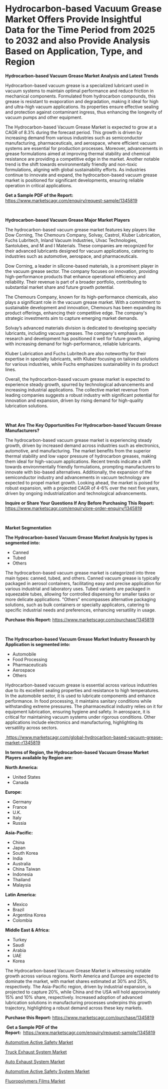 <p><h1>Hydrocarbon-based Vacuum Grease Market Offers Provide Insightful Data for the Time Period from 2025 to 2032 and also Provide Analysis Based on Application, Type, and Region</h1></p><p><strong>Hydrocarbon-based Vacuum Grease Market Analysis and Latest Trends</strong></p>
<p><p>Hydrocarbon-based vacuum grease is a specialized lubricant used in vacuum systems to maintain optimal performance and reduce friction in mechanical components. Formulated from hydrocarbon compounds, this grease is resistant to evaporation and degradation, making it ideal for high and ultra-high vacuum applications. Its properties ensure effective sealing and protection against contaminant ingress, thus enhancing the longevity of vacuum pumps and other equipment.</p><p>The Hydrocarbon-based Vacuum Grease Market is expected to grow at a CAGR of 8.3% during the forecast period. This growth is driven by increasing demand from various industries such as semiconductor manufacturing, pharmaceuticals, and aerospace, where efficient vacuum systems are essential for production processes. Moreover, advancements in grease formulations aimed at improving thermal stability and chemical resistance are providing a competitive edge in the market. Another notable trend is the shift towards environmentally friendly and non-toxic formulations, aligning with global sustainability efforts. As industries continue to innovate and expand, the hydrocarbon-based vacuum grease market is positioned for significant developments, ensuring reliable operation in critical applications.</p></p>
<p><strong>Get a Sample PDF of the Report:&nbsp;</strong> <a href="https://www.marketscagr.com/enquiry/request-sample/1345819?utm_campaign=2126&utm_medium=2&utm_source=Github&utm_content=ia&utm_term=02022025&utm_id=hydrocarbon-based-vacuum-grease">https://www.marketscagr.com/enquiry/request-sample/1345819</a></p>
<p>&nbsp;</p>
<p><strong>Hydrocarbon-based Vacuum Grease Major Market Players</strong></p>
<p><p>The hydrocarbon-based vacuum grease market features key players like Dow Corning, The Chemours Company, Solvay, Castrol, Kluber Lubrication, Fuchs Lubritech, Inland Vacuum Industries, Ulvac Technologies, Santolubes, and M and I Materials. These companies are recognized for their advanced lubricants designed for vacuum applications, catering to industries such as automotive, aerospace, and pharmaceuticals.</p><p>Dow Corning, a leader in silicone-based materials, is a prominent player in the vacuum grease sector. The company focuses on innovation, providing high-performance products that enhance operational efficiency and reliability. Their revenue is part of a broader portfolio, contributing to substantial market share and future growth potential.</p><p>The Chemours Company, known for its high-performance chemicals, also plays a significant role in the vacuum grease market. With a commitment to sustainable development and innovation, Chemours has been expanding its product offerings, enhancing their competitive edge. The company's strategic investments aim to capture emerging market demands.</p><p>Solvay’s advanced materials division is dedicated to developing specialty lubricants, including vacuum greases. The company's emphasis on research and development has positioned it well for future growth, aligning with increasing demand for high-performance, reliable lubricants.</p><p>Kluber Lubrication and Fuchs Lubritech are also noteworthy for their expertise in specialty lubricants, with Kluber focusing on tailored solutions for various industries, while Fuchs emphasizes sustainability in its product lines.</p><p>Overall, the hydrocarbon-based vacuum grease market is expected to experience steady growth, spurred by technological advancements and increasing industrial applications. The collective market revenue from leading companies suggests a robust industry with significant potential for innovation and expansion, driven by rising demand for high-quality lubrication solutions.</p></p>
<p>&nbsp;</p>
<p><strong>What Are The Key Opportunities For Hydrocarbon-based Vacuum Grease Manufacturers?</strong></p>
<p><p>The hydrocarbon-based vacuum grease market is experiencing steady growth, driven by increased demand across industries such as electronics, automotive, and manufacturing. The market benefits from the superior thermal stability and low vapor pressure of hydrocarbon greases, making them ideal for high-vacuum applications. Recent trends indicate a shift towards environmentally friendly formulations, prompting manufacturers to innovate with bio-based alternatives. Additionally, the expansion of the semiconductor industry and advancements in vacuum technology are expected to propel market growth. Looking ahead, the market is poised for robust expansion, with a projected CAGR of 4-6% over the next five years, driven by ongoing industrialization and technological advancements.</p></p>
<p><strong>Inquire or Share Your Questions If Any Before Purchasing This Report:</strong> <a href="https://www.marketscagr.com/enquiry/pre-order-enquiry/1345819?utm_campaign=2126&utm_medium=2&utm_source=Github&utm_content=ia&utm_term=02022025&utm_id=hydrocarbon-based-vacuum-grease">https://www.marketscagr.com/enquiry/pre-order-enquiry/1345819</a></p>
<p>&nbsp;</p>
<p><strong>Market Segmentation</strong></p>
<p><strong>The Hydrocarbon-based Vacuum Grease Market Analysis by types is segmented into:</strong></p>
<p><ul><li>Canned</li><li>Tubed</li><li>Others</li></ul></p>
<p><p>The hydrocarbon-based vacuum grease market is categorized into three main types: canned, tubed, and others. Canned vacuum grease is typically packaged in aerosol containers, facilitating easy and precise application for various industrial and laboratory uses. Tubed variants are packaged in squeezable tubes, allowing for controlled dispensing for smaller tasks or more delicate applications. "Others" encompasses alternative packaging solutions, such as bulk containers or specialty applicators, catering to specific industrial needs and preferences, enhancing versatility in usage.</p></p>
<p><strong>Purchase this Report:&nbsp;</strong><a href="https://www.marketscagr.com/purchase/1345819?utm_campaign=2126&utm_medium=2&utm_source=Github&utm_content=ia&utm_term=02022025&utm_id=hydrocarbon-based-vacuum-grease">https://www.marketscagr.com/purchase/1345819</a></p>
<p>&nbsp;</p>
<p><strong>The Hydrocarbon-based Vacuum Grease Market Industry Research by Application is segmented into:</strong></p>
<p><ul><li>Automobile</li><li>Food Processing</li><li>Pharmaceuticals</li><li>Aerospace</li><li>Others</li></ul></p>
<p><p>Hydrocarbon-based vacuum grease is essential across various industries due to its excellent sealing properties and resistance to high temperatures. In the automobile sector, it is used to lubricate components and enhance performance. In food processing, it maintains sanitary conditions while withstanding extreme pressures. The pharmaceutical industry relies on it for equipment lubrication, ensuring hygiene and safety. In aerospace, it is critical for maintaining vacuum systems under rigorous conditions. Other applications include electronics and manufacturing, highlighting its versatility across sectors.</p></p>
<p><a href="https://www.marketscagr.com/global-hydrocarbon-based-vacuum-grease-market-r1345819?utm_campaign=2126&utm_medium=2&utm_source=Github&utm_content=ia&utm_term=02022025&utm_id=hydrocarbon-based-vacuum-grease">&nbsp;https://www.marketscagr.com/global-hydrocarbon-based-vacuum-grease-market-r1345819</a></p>
<p><strong>In terms of Region, the Hydrocarbon-based Vacuum Grease Market Players available by Region are:</strong></p>
<p>
    <p> <strong> North America: </strong>
        <ul>
            <li>United States</li>
            <li>Canada</li>
        </ul>
        </p> 
    <p> <strong> Europe: </strong>
        <ul>
            <li>Germany</li>
            <li>France</li>
            <li>U.K.</li>
            <li>Italy</li>
            <li>Russia</li>
        </ul>
        </p> 
    <p> <strong> Asia-Pacific: </strong>
        <ul>
            <li>China</li>
            <li>Japan</li>
            <li>South Korea</li>
            <li>India</li>
            <li>Australia</li>
            <li>China Taiwan</li>
            <li>Indonesia</li>
            <li>Thailand</li>
            <li>Malaysia</li>
        </ul>
        </p> 
    <p> <strong> Latin America: </strong>
        <ul>
            <li>Mexico</li>
            <li>Brazil</li>
            <li>Argentina Korea</li>
            <li>Colombia</li>
        </ul>
        </p> 
    <p> <strong> Middle East & Africa: </strong>
        <ul>
            <li>Turkey</li>
            <li>Saudi</li>
            <li>Arabia</li>
            <li>UAE</li>
            <li>Korea</li>
        </ul>
    </p>
    </p>
<p><p>The Hydrocarbon-based Vacuum Grease Market is witnessing notable growth across various regions. North America and Europe are expected to dominate the market, with market shares estimated at 30% and 25%, respectively. The Asia-Pacific region, driven by industrial expansion, is projected to capture 20%, while China and the USA will hold approximately 15% and 10% share, respectively. Increased adoption of advanced lubrication solutions in manufacturing processes underpins this growth trajectory, highlighting a robust demand across these key markets.</p></p>
<p><strong>Purchase this Report: </strong><a href="https://www.marketscagr.com/purchase/1345819?utm_campaign=2126&utm_medium=2&utm_source=Github&utm_content=ia&utm_term=02022025&utm_id=hydrocarbon-based-vacuum-grease">https://www.marketscagr.com/purchase/1345819</a></p>
<p>&nbsp;<strong>Get a Sample PDF of the Report:&nbsp;&nbsp;</strong><a href="https://www.marketscagr.com/enquiry/request-sample/1345819?utm_campaign=2126&utm_medium=2&utm_source=Github&utm_content=ia&utm_term=02022025&utm_id=hydrocarbon-based-vacuum-grease">https://www.marketscagr.com/enquiry/request-sample/1345819</a></p>
<p><strong></strong></p>
<p><p><a href="https://www.linkedin.com/pulse/automotive-active-safety-market-insights-industry-development-09bfe?utm_campaign=2126&utm_medium=2&utm_source=Github&utm_content=ia&utm_term=02022025&utm_id=hydrocarbon-based-vacuum-grease">Automotive Active Safety Market</a></p><p><a href="https://www.linkedin.com/pulse/key-trends-growth-drivers-truck-exhaust-system-market-striking-7sfve?utm_campaign=2126&utm_medium=2&utm_source=Github&utm_content=ia&utm_term=02022025&utm_id=hydrocarbon-based-vacuum-grease">Truck Exhaust System Market</a></p><p><a href="https://www.linkedin.com/pulse/comprehensive-auto-exhaust-system-market-report-2025-2032-revenue-eafme?utm_campaign=2126&utm_medium=2&utm_source=Github&utm_content=ia&utm_term=02022025&utm_id=hydrocarbon-based-vacuum-grease">Auto Exhaust System Market</a></p><p><a href="https://www.linkedin.com/pulse/in-depth-study-automotive-active-safety-system-market-size-mf5qe?utm_campaign=2126&utm_medium=2&utm_source=Github&utm_content=ia&utm_term=02022025&utm_id=hydrocarbon-based-vacuum-grease">Automotive Active Safety System Market</a></p><p><a href="https://github.com/gukenneth26571/Market-Research-Report-List-1/blob/main/fluoropolymers-films-market.md?utm_campaign=2126&utm_medium=2&utm_source=Github&utm_content=ia&utm_term=02022025&utm_id=hydrocarbon-based-vacuum-grease">Fluoropolymers Films Market</a></p></p>